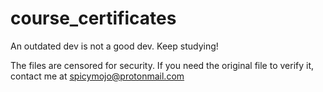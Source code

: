 # course_certificates
An outdated dev is not a good dev. Keep studying!

The files are censored for security. If you need the original file to verify it, contact me at <spicymojo@protonmail.com>
